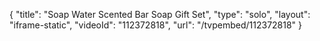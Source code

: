 {
    "title": "Soap   Water Scented Bar Soap Gift Set",
    "type": "solo",
    "layout": "iframe-static",
    "videoId": "112372818",
    "url": "\/tvpembed\/112372818"
}